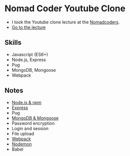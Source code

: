 # Nomad Coder Youtube Clone

- I took the Youtube clone lecture at the [Nomadcoders](https://nomadcoders.co/).
- [Go to the lecture](https://nomadcoders.co/wetube)

## Skills

- Javascript (ES6+)
- Node.js, Express
- Pug
- MongoDB, Mongoose
- Webpack

## Notes

- [Node.js & npm](https://github.com/cskime/nomad-coder-youtube-clone/blob/main/lecture/01-nodejs-npm.md)
- [Express](https://github.com/cskime/nomad-coder-youtube-clone/blob/main/lecture/02-express.md)
- Pug
- [MongoDB & Mongoose](https://github.com/cskime/nomad-coder-youtube-clone/blob/main/lecture/04-mongodb-mongoose.md)
- Password encryption
- Login and session
- File upload
- [Webpack](https://github.com/cskime/nomad-coder-youtube-clone/blob/main/lecture/webpack.md)
- [Nodemon](https://github.com/cskime/nomad-coder-youtube-clone/blob/main/lecture/nodemon.md)
- Babel
